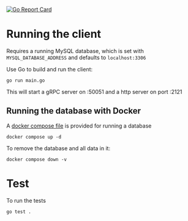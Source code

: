[![Go Report Card](https://goreportcard.com/badge/github.com/ARLJohnston/go-http/server)](https://goreportcard.com/report/github.com/ARLJohnston/go-http/server)

# Running the client
Requires a running MySQL database, which is set with `MYSQL_DATABASE_ADDRESS` and defaults to `localhost:3306`

Use Go to build and run the client:
```console
go run main.go
```
This will start a gRPC server on :50051 and a http server on port :2121

## Running the database with Docker
A [docker compose file](./docker-compose.yml) is provided for running a database
```console
docker compose up -d
```

To remove the database and all data in it:
```console
docker compose down -v
```

# Test
To run the tests
```console
go test .
```
